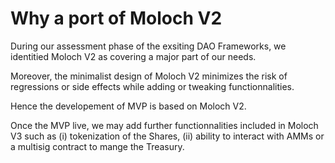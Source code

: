 # Why a port of Moloch V2

During our assessment phase of the exsiting DAO Frameworks, we identitied Moloch V2 as covering a major part of our needs.

Moreover, the minimalist design of Moloch V2 minimizes the risk of regressions or side effects while adding or tweaking functionnalities.

Hence the developement of MVP is based on Moloch V2.

Once the MVP live, we may add further functionnalities included in Moloch V3 such as (i) tokenization of the Shares, (ii) ability to interact with AMMs or a multisig contract to mange the Treasury.

